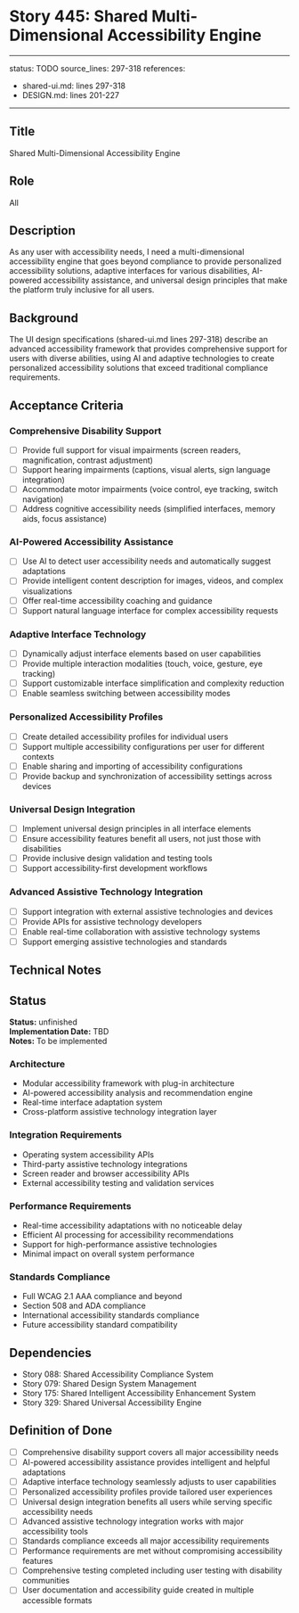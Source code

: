 # Story 445: Shared Multi-Dimensional Accessibility Engine

---
status: TODO
source_lines: 297-318
references:
  - shared-ui.md: lines 297-318
  - DESIGN.md: lines 201-227
---

## Title
Shared Multi-Dimensional Accessibility Engine

## Role
All

## Description
As any user with accessibility needs, I need a multi-dimensional accessibility engine that goes beyond compliance to provide personalized accessibility solutions, adaptive interfaces for various disabilities, AI-powered accessibility assistance, and universal design principles that make the platform truly inclusive for all users.

## Background
The UI design specifications (shared-ui.md lines 297-318) describe an advanced accessibility framework that provides comprehensive support for users with diverse abilities, using AI and adaptive technologies to create personalized accessibility solutions that exceed traditional compliance requirements.

## Acceptance Criteria

### Comprehensive Disability Support
- [ ] Provide full support for visual impairments (screen readers, magnification, contrast adjustment)
- [ ] Support hearing impairments (captions, visual alerts, sign language integration)
- [ ] Accommodate motor impairments (voice control, eye tracking, switch navigation)
- [ ] Address cognitive accessibility needs (simplified interfaces, memory aids, focus assistance)

### AI-Powered Accessibility Assistance
- [ ] Use AI to detect user accessibility needs and automatically suggest adaptations
- [ ] Provide intelligent content description for images, videos, and complex visualizations
- [ ] Offer real-time accessibility coaching and guidance
- [ ] Support natural language interface for complex accessibility requests

### Adaptive Interface Technology
- [ ] Dynamically adjust interface elements based on user capabilities
- [ ] Provide multiple interaction modalities (touch, voice, gesture, eye tracking)
- [ ] Support customizable interface simplification and complexity reduction
- [ ] Enable seamless switching between accessibility modes

### Personalized Accessibility Profiles
- [ ] Create detailed accessibility profiles for individual users
- [ ] Support multiple accessibility configurations per user for different contexts
- [ ] Enable sharing and importing of accessibility configurations
- [ ] Provide backup and synchronization of accessibility settings across devices

### Universal Design Integration
- [ ] Implement universal design principles in all interface elements
- [ ] Ensure accessibility features benefit all users, not just those with disabilities
- [ ] Provide inclusive design validation and testing tools
- [ ] Support accessibility-first development workflows

### Advanced Assistive Technology Integration
- [ ] Support integration with external assistive technologies and devices
- [ ] Provide APIs for assistive technology developers
- [ ] Enable real-time collaboration with assistive technology systems
- [ ] Support emerging assistive technologies and standards

## Technical Notes


## Status
**Status:** unfinished  
**Implementation Date:** TBD  
**Notes:** To be implemented
### Architecture
- Modular accessibility framework with plug-in architecture
- AI-powered accessibility analysis and recommendation engine
- Real-time interface adaptation system
- Cross-platform assistive technology integration layer

### Integration Requirements
- Operating system accessibility APIs
- Third-party assistive technology integrations
- Screen reader and browser accessibility APIs
- External accessibility testing and validation services

### Performance Requirements
- Real-time accessibility adaptations with no noticeable delay
- Efficient AI processing for accessibility recommendations
- Support for high-performance assistive technologies
- Minimal impact on overall system performance

### Standards Compliance
- Full WCAG 2.1 AAA compliance and beyond
- Section 508 and ADA compliance
- International accessibility standards compliance
- Future accessibility standard compatibility

## Dependencies
- Story 088: Shared Accessibility Compliance System
- Story 079: Shared Design System Management
- Story 175: Shared Intelligent Accessibility Enhancement System
- Story 329: Shared Universal Accessibility Engine

## Definition of Done
- [ ] Comprehensive disability support covers all major accessibility needs
- [ ] AI-powered accessibility assistance provides intelligent and helpful adaptations
- [ ] Adaptive interface technology seamlessly adjusts to user capabilities
- [ ] Personalized accessibility profiles provide tailored user experiences
- [ ] Universal design integration benefits all users while serving specific accessibility needs
- [ ] Advanced assistive technology integration works with major accessibility tools
- [ ] Standards compliance exceeds all major accessibility requirements
- [ ] Performance requirements are met without compromising accessibility features
- [ ] Comprehensive testing completed including user testing with disability communities
- [ ] User documentation and accessibility guide created in multiple accessible formats